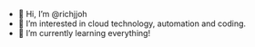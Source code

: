 - 👋 Hi, I’m @richjjoh
- 👀 I’m interested in cloud technology, automation and coding. 
- 🌱 I’m currently learning everything! 

<!---
richjjoh/richjjoh is a ✨ special ✨ repository because its `README.md` (this file) appears on your GitHub profile.
You can click the Preview link to take a look at your changes.
--->
